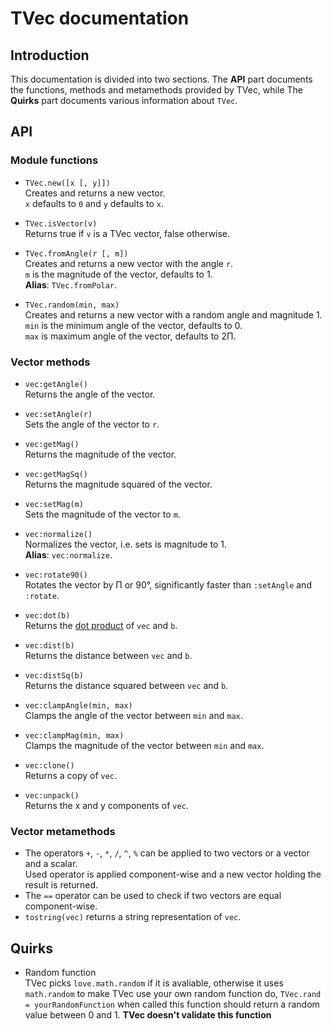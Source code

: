 # TVec documentation
## Introduction
This documentation is divided into two sections.
The **API** part documents the functions, methods and metamethods provided by TVec, while
The **Quirks** part documents various information about `TVec`.

## API
### Module functions
* `TVec.new([x [, y]])` <br/>
Creates and returns a new vector. <br/>
`x` defaults to `0` and `y` defaults to `x`. <br/>

* `TVec.isVector(v)` <br/>
Returns true if `v` is a TVec vector, false otherwise. <br/>

* `TVec.fromAngle(r [, m])` <br/>
Creates and returns a new vector with the angle `r`. <br/>
`m` is the magnitude of the vector, defaults to 1. <br/>
**Alias**: `TVec.fromPolar`. <br/>

* `TVec.random(min, max)` <br/>
Creates and returns a new vector with a random angle and magnitude 1. <br/>
`min` is the minimum angle of the vector, defaults to 0. <br/>
`max` is maximum angle of the vector, defaults to 2Π. <br/>


### Vector methods
* `vec:getAngle()` <br/>
Returns the angle of the vector. <br/>

* `vec:setAngle(r)` <br/>
Sets the angle of the vector to `r`. <br/>

* `vec:getMag()` <br/>
Returns the magnitude of the vector. <br/>

* `vec:getMagSq()` <br/>
Returns the magnitude squared of the vector. <br/>

* `vec:setMag(m)` <br/>
Sets the magnitude of the vector to `m`. <br/>

* `vec:normalize()` <br/>
Normalizes the vector, i.e. sets is magnitude to 1. <br/>
**Alias**: `vec:normalize`. <br/>

* `vec:rotate90()` <br/>
Rotates the vector by Π or 90°, significantly faster than `:setAngle` and `:rotate`. <br/>

* `vec:dot(b)` <br/>
Returns the [dot product](https://en.m.wikipedia.org/wiki/Dot_product) of `vec` and `b`. <br/>

* `vec:dist(b)` <br/>
Returns the distance between `vec` and `b`. <br/>

* `vec:distSq(b)` <br/>
Returns the distance squared between `vec` and `b`. <br/>

* `vec:clampAngle(min, max)` <br/>
Clamps the angle of the vector between `min` and `max`. <br/>

* `vec:clampMag(min, max)` <br/>
Clamps the magnitude of the vector between `min` and `max`. <br/>

* `vec:clone()` <br/>
Returns a copy of `vec`. <br/>

* `vec:unpack()` <br/>
Returns the x and y components of `vec`. <br/>

### Vector metamethods
* The operators `+`, `-`, `*`, `/`, `^`, `%` can be applied to two vectors or a vector and a scalar. <br/>
Used operator is applied component-wise and a new vector holding the result is returned. <br/>
* The `==` operator can be used to check if two vectors are equal component-wise. <br/>
* `tostring(vec)` returns a string representation of `vec`.



## Quirks
* Random function <br/>
TVec picks `love.math.random` if it is avaliable, otherwise it uses `math.random`
to make TVec use your own random function do, `TVec.rand = yourRandomFunction`
when called this function should return a random value between 0 and 1.
**TVec doesn't validate this function**









